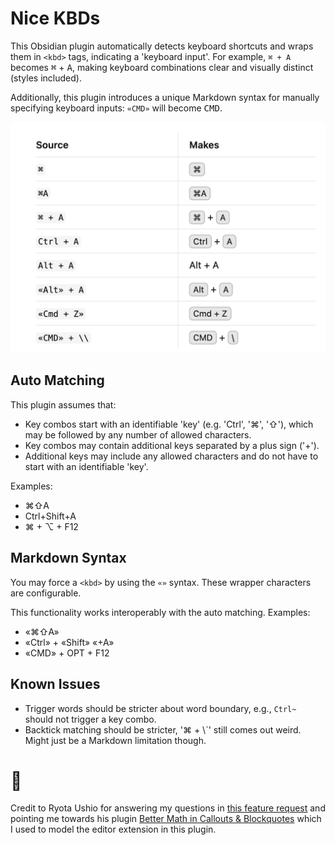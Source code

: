 # Nice KBDs

This Obsidian plugin automatically detects keyboard shortcuts and wraps them in `<kbd>` tags, indicating a 'keyboard input'. For example, `⌘ + A` becomes <kbd>⌘</kbd> + <kbd>A</kbd>, making keyboard combinations clear and visually distinct (styles included).

Additionally, this plugin introduces a unique Markdown syntax for manually specifying keyboard inputs: `«CMD»` will become <kbd>CMD</kbd>.

![Examples of key combos](demo.png)

## Auto Matching

This plugin assumes that:
- Key combos start with an identifiable 'key' (e.g. 'Ctrl', '⌘', '⇧'), which may be followed by any number of allowed characters.
- Key combos may contain additional keys separated by a plus sign ('+').
- Additional keys may include any allowed characters and do not have to start with an identifiable 'key'.

Examples:
- ⌘⇧A
- Ctrl+Shift+A
- ⌘ + ⌥ + F12

## Markdown Syntax

You may force a `<kbd>` by using the `«»` syntax. These wrapper characters are configurable.

This functionality works interoperably with the auto matching. Examples:
- «⌘⇧A»
- «Ctrl» + «Shift» «+A»
- «CMD» + OPT + F12

## Known Issues

- Trigger words should be stricter about word boundary, e.g., `Ctrl~` should not trigger a key combo.
- Backtick matching should be stricter, '⌘ + \\`' still comes out weird. Might just be a Markdown limitation though.

# 🎩

Credit to Ryota Ushio for answering my questions in [this feature request](https://forum.obsidian.md/t/plugin-api-expose-live-edit-functionality-for-extension/73447/7) and pointing me towards his plugin [Better Math in Callouts & Blockquotes](https://github.com/RyotaUshio/obsidian-math-in-callout/blob/master/src/decorations.ts) which I used to model the editor extension in this plugin.
